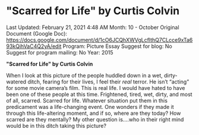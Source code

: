 # "Scarred for Life" by Curtis Colvin

Last Updated: February 21, 2021 4:48 AM
Month: 10 - October
Original Document (Google Doc): https://docs.google.com/document/d/1cO6JCQhXWVgLcflthQ7CLcce9xTa693kQjhVaC4Q2yA/edit
Program: Picture Essay
Suggest for blog: No
Suggest for program mailing: No
Year: 2015

**"Scarred for Life" by Curtis Colvin**

When I look at this picture of the people huddled down in a wet, dirty-watered ditch, fearing for their lives, I feel their *real* terror. He isn’t “acting” for some movie camera’s film. This is real life. I would have hated to have been one of these people at this time. Frightened, tired, wet, dirty, and most of all, scarred. Scarred for life. Whatever situation put them in this predicament was a life-changing event. One wonders if they made it through this life-altering moment, and if so, where are they today? How scarred are they mentally? My other question is....who in their right mind would be in this ditch taking this picture?
